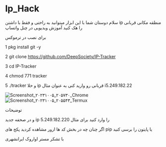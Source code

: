 # Ip_Hack
سلام دوستان شما با این ابزار میتوانید به راحتی و فقط با داشتن ip منطقه مکانی قربانی را هک کنید  آموزش ویدیویی در چنل واتساپ 

برای نصب در ترموکس 

1 pkg install git -y

2 git clone https://github.com/DeepSociety/IP-Tracker

3 cd IP-Tracker

4 chmod 771 tracker

5 ./tracker
و حلا ip قربانی رو وارید کنی به عنوان مثال i5.249.182.22

![Screenshot_۲۰۲۳۱۰۰۵_۲۰۵۷۳۰_Chrome](https://github.com/MRAvarvokiranshare/Ip_Hack/assets/146922434/07e341f8-d05e-4697-93f4-bfb48a094c80)
![Screenshot_۲۰۲۳۱۰۰۵_۲۰۵۵۴۳_Termux](https://github.com/MRAvarvokiranshare/Ip_Hack/assets/146922434/f79690f8-a7b3-4e68-90f1-fa41caddb551)



توضیحات 

و در صحفه جدید ip را وارد کنید برای مثال  5.249.182.220

اگر چنان چه در بخش کد ها ارور مشاهده کردید  پکج های pip یا پایتون را برسی کنید 

با تشکر مستر اواروک ایرانشهری 
